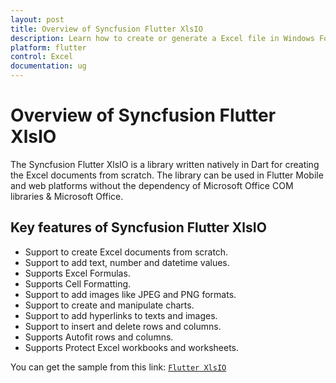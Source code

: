```yaml
---
layout: post
title: Overview of Syncfusion Flutter XlsIO
description: Learn how to create or generate a Excel file in Windows Forms with easy steps using Syncfusion .NET XlsIO library.
platform: flutter
control: Excel
documentation: ug
---
```


# Overview of Syncfusion Flutter XlsIO

The Syncfusion Flutter XlsIO is a library written natively in Dart for creating the Excel documents from scratch. The library can be used in Flutter Mobile and web platforms without the dependency of Microsoft Office COM libraries & Microsoft Office.

## Key features of Syncfusion Flutter XlsIO

* Support to create Excel documents from scratch.
* Support to add text, number and datetime values.
* Supports Excel Formulas.
* Supports Cell Formatting.
* Support to add images like JPEG and PNG formats.
* Support to create and manipulate charts.
* Support to add hyperlinks to texts and images.
* Support to insert and delete rows and columns.
* Supports Autofit rows and columns.
* Supports Protect Excel workbooks and worksheets.

You can get the sample from this link: [`Flutter XlsIO`](https://github.com/syncfusion/flutter-examples)